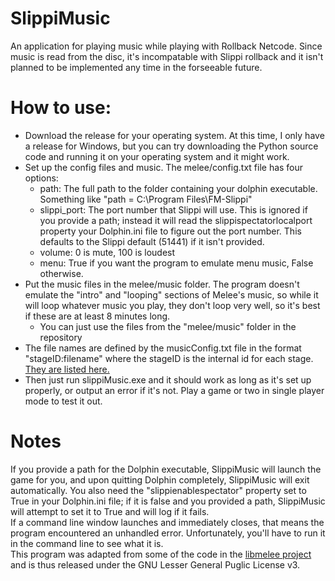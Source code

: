 # SlippiMusic
An application for playing music while playing with Rollback Netcode. Since music is read from the disc, it's incompatable with Slippi rollback and it isn't planned to be implemented any time in the forseeable future. 

# How to use:
- Download the release for your operating system. At this time, I only have a release for Windows, but you can try downloading the Python source code and running it on your operating system and it might work.
- Set up the config files and music. The melee/config.txt file has four options:
	- path: The full path to the folder containing your dolphin executable. Something like "path = C:\Program Files\FM-Slippi"
	- slippi_port: The port number that Slippi will use. This is ignored if you provide a path; instead it will read the slippispectatorlocalport property your Dolphin.ini file to figure out the port number. This defaults to the Slippi default (51441) if it isn't provided.
	- volume: 0 is mute, 100 is loudest
	- menu: True if you want the program to emulate menu music, False otherwise.
- Put the music files in the melee/music folder. The program doesn't emulate the "intro" and "looping" sections of Melee's music, so while it will loop whatever music you play, they don't loop very well, so it's best if these are at least 8 minutes long.
	- You can just use the files from the "melee/music" folder in the repository
- The file names are defined by the musicConfig.txt file in the format "stageID:filename" where the stageID is the internal id for each stage. [They are listed here.](https://www.ssbwiki.com/Debug_menu_(SSBM)#stages)
- Then just run slippiMusic.exe and it should work as long as it's set up properly, or output an error if it's not. Play a game or two in single player mode to test it out.

# Notes
If you provide a path for the Dolphin executable, SlippiMusic will launch the game for you, and upon quitting Dolphin completely, SlippiMusic will exit automatically. You also need the "slippienablespectator" property set to True in your Dolphin.ini file; if it is false and you provided a path, SlippiMusic will attempt to set it to True and will log if it fails.<br>
If a command line window launches and immediately closes, that means the program encountered an unhandled error. Unfortunately, you'll have to run it in the command line to see what it is.<br>
This program was adapted from some of the code in the [libmelee project](https://github.com/altf4/libmelee/) and is thus released under the GNU Lesser General Puglic License v3. <br>